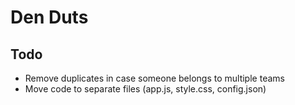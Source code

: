 # Den Duts

## Todo
- Remove duplicates in case someone belongs to multiple teams
- Move code to separate files (app.js, style.css, config.json)
